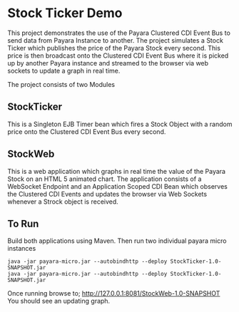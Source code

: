 # Stock Ticker Demo

This project demonstrates the use of the Payara Clustered CDI Event Bus to send data from Payara Instance to another. 
The project simulates a Stock Ticker which publishes the price of the Payara Stock every second.
This price is then broadcast onto the Clustered CDI Event Bus where it is picked up by another Payara instance
and streamed to the browser via web sockets to update a graph in real time.

The project consists of two Modules

## StockTicker
This is a Singleton EJB Timer bean which fires a Stock Object with a random price onto the Clustered CDI Event Bus every second.

## StockWeb
This is a web application which graphs in real time the value of the Payara Stock on an HTML 5 animated chart. 
The application consists of a WebSocket Endpoint and an Application Scoped CDI Bean which observes the Clustered CDI Events and 
updates the browser via Web Sockets whenever a Strock object is received.

## To Run
Build both applications using Maven. Then run two individual payara micro instances
```shell
java -jar payara-micro.jar --autobindhttp --deploy StockTicker-1.0-SNAPSHOT.jar
java -jar payara-micro.jar --autobindhttp --deploy StockTicker-1.0-SNAPSHOT.jar
```

Once running browse to;
http://127.0.0.1:8081/StockWeb-1.0-SNAPSHOT 
You should see an updating graph.
